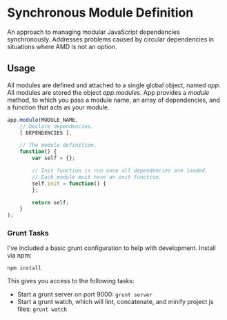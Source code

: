 Synchronous Module Definition
=============================

An approach to managing modular JavaScript dependencies synchronously.  Addresses problems caused by circular dependencies in situations where AMD is not an option.


Usage
-----

All modules are defined and attached to a single global object, named *app*.  All modules are stored the object *app.modules*. App provides a *module* method, to which you pass a module name, an array of dependencies, and a function that acts as your module.

```js
app.module(MODULE_NAME,   
    // Declare dependencies. 
    [ DEPENDENCIES ],

    // The module definition.
    function() {
        var self = {};

        // Init function is run once all dependencies are loaded.
        // Each module must have an init function.
        self.init = function() {   
        };

        return self;
    }
);
```


###    Grunt Tasks

I've included a basic grunt configuration to help with development.  Install via npm:

```shell
npm install
```

This gives you access to the following tasks:

+   Start a grunt server on port 9000: `grunt server`
+   Start a grunt watch, which will lint, concatenate, and minify project js files: `grunt watch`


